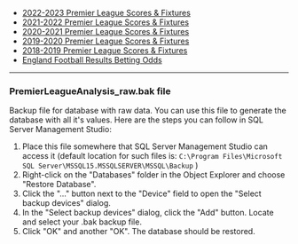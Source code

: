 - [2022-2023 Premier League Scores & Fixtures](https://fbref.com/en/comps/9/schedule/Premier-League-Scores-and-Fixtures)
- [2021-2022 Premier League Scores & Fixtures](https://fbref.com/en/comps/9/2021-2022/schedule/2021-2022-Premier-League-Scores-and-Fixtures)
- [2020-2021 Premier League Scores & Fixtures](https://fbref.com/en/comps/9/2020-2021/schedule/2020-2021-Premier-League-Scores-and-Fixtures)
- [2019-2020 Premier League Scores & Fixtures](https://fbref.com/en/comps/9/2019-2020/schedule/2019-2020-Premier-League-Scores-and-Fixtures)
- [2018-2019 Premier League Scores & Fixtures](https://fbref.com/en/comps/9/2018-2019/schedule/2018-2019-Premier-League-Scores-and-Fixtures)
- [England Football Results Betting Odds](https://www.football-data.co.uk/englandm.php?fbclid=IwAR3lgnSwPlUJIQCXFbdD0cp4X0teNZ5uSRdO0Udx-lqAU8K9-ZFvNv5bd4c)


---
### PremierLeagueAnalysis_raw.bak file
Backup file for database with raw data. You can use this file to generate the database with all it's values. Here are the steps you can follow in SQL Server Management Studio:
1. Place this file somewhere that SQL Server Management Studio can access it (default location for such files is: `C:\Program Files\Microsoft SQL Server\MSSQL15.MSSQLSERVER\MSSQL\Backup` )
2. Right-click on the "Databases" folder in the Object Explorer and choose "Restore Database".
3. Click the "..." button next to the "Device" field to open the "Select backup devices" dialog.
4. In the "Select backup devices" dialog, click the "Add" button. Locate and select your .bak backup file.
5. Click "OK" and another "OK". The database should be restored.


